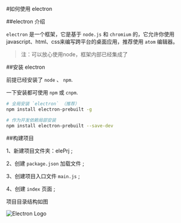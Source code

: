 #如何使用 electron

##electron 介绍

`electron` 是一个框架，它是基于 `node.js` 和 `chromium` 的，它允许你使用javascript、html、css来编写跨平台的桌面应用，推荐使用 `atom` 编辑器。

>注：可以放心使用node，框架内部已经集成了

##安装 electron

前提已经安装了 `node` 、 `npm`.

一下安装都可使用 `npm` 或 `cnpm`.


```sh
# 全局安装 `electron` （推荐）
npm install electron-prebuilt -g

# 作为开发依赖局部安装
npm install electron-prebuilt --save-dev
```

##构建项目

1、新建项目文件夹：elePrj ;

2、创建 `package.json` 加载文件 ;

3、创建项目入口文件 `main.js` ;

4、创建 `index` 页面 ;

项目目录结构如图

![Electron Logo](http://electron.atom.io/images/electron-logo.svg)

